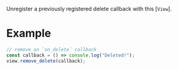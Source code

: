 Unregister a previously registered delete callback with this [`View`].

# Example

```javascript
// remove an `on_delete` callback
const callback = () => console.log("Deleted!");
view.remove_delete(callback);
```
